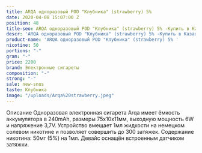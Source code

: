 ```yaml
---
title: ARQA одноразовый POD "Клубника" (strawberry) 5%
date: 2020-04-08 15:07:00 Z
position: 48
title-seo: ARQA одноразовый POD "Клубника" (strawberry) 5% -Купить в Казахстане
descr: 'ARQA одноразовый POD "Клубника" (strawberry) 5% -Купить в Казахстане '
product-name: 'ARQA одноразовый POD "Клубника" (strawberry) 5% '
nicotine: 50
portions: "-"
gram: "-"
price: 2200
brand: Электронные сигареты
composition: "-"
strong: "-"
sale: new-snus
taste: Клубника
image: "/uploads/Arqa%20strawberry.jpeg"
---
```


Описание
Одноразовая электронная сигарета Arqa имеет ёмкость аккумулятора в 240mAh, размеры 75х10х11мм, выходную мощность 6W и напряжение 3,7V. Устройство вмещает 1мл жидкости на немецком солевом никотине и позволяет совершить до 300 затяжек. Содержание никотина: 50мг (5%) на 1мл. Девайс оснащён встроенным датчиком затяжки.
